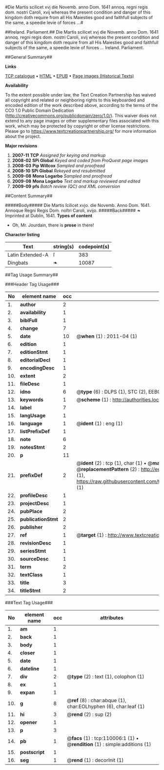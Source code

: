 #Die Martis scilicet xvj die Novemb. anno Dom. 1641 annoq. regni  regis dom. nostri Caroli, xvij whereas the present condition and danger of this kingdom doth require from all His Maiesties good and faithfull subjects of the same, a speedie levie of forces ...#

##Ireland. Parliament.##
Die Martis scilicet xvj die Novemb. anno Dom. 1641 annoq. regni  regis dom. nostri Caroli, xvij whereas the present condition and danger of this kingdom doth require from all His Maiesties good and faithfull subjects of the same, a speedie levie of forces ...
Ireland. Parliament.

##General Summary##

**Links**

[TCP catalogue](http://www.ota.ox.ac.uk/tcp/)  • 
[HTML](http://tei.it.ox.ac.uk/tcp/Texts-HTML/free/A46/A46190.html)  • 
[EPUB](http://tei.it.ox.ac.uk/tcp/Texts-EPUB/free/A46/A46190.epub) • 
[Page images (Historical Texts)](https://historicaltexts.jisc.ac.uk/eebo-27140605e)

**Availability**

To the extent possible under law, the Text Creation Partnership has waived all copyright and related or neighboring rights to this keyboarded and encoded edition of the work described above, according to the terms of the CC0 1.0 Public Domain Dedication (http://creativecommons.org/publicdomain/zero/1.0/). This waiver does not extend to any page images or other supplementary files associated with this work, which may be protected by copyright or other license restrictions. Please go to https://www.textcreationpartnership.org/ for more information about the project.

**Major revisions**

1. __2007-11__ __TCP__ *Assigned for keying and markup*
1. __2008-02__ __SPi Global__ *Keyed and coded from ProQuest page images*
1. __2008-03__ __Pip Willcox__ *Sampled and proofread*
1. __2008-10__ __SPi Global__ *Rekeyed and resubmitted*
1. __2009-08__ __Mona Logarbo__ *Sampled and proofread*
1. __2009-08__ __Mona Logarbo__ *Text and markup reviewed and edited*
1. __2009-09__ __pfs__ *Batch review (QC) and XML conversion*

##Content Summary##

#####Body#####
Die Martis ſcilicet xvjo. die Novemb. Anno Dom. 1641. Annoque Regni Regis Dom. noſtri Caroli, xvijo.
#####Back#####
❧ Imprinted at Dublin, 1641.
**Types of content**

  * Oh, Mr. Jourdain, there is **prose** in there!

**Character listing**


|Text|string(s)|codepoint(s)|
|---|---|---|
|Latin Extended-A|ſ|383|
|Dingbats|❧|10087|

##Tag Usage Summary##

###Header Tag Usage###

|No|element name|occ|attributes|
|---|---|---|---|
|1.|__author__|2||
|2.|__availability__|1||
|3.|__biblFull__|1||
|4.|__change__|7||
|5.|__date__|10| @__when__ (1) : 2011-04 (1)|
|6.|__edition__|1||
|7.|__editionStmt__|1||
|8.|__editorialDecl__|1||
|9.|__encodingDesc__|1||
|10.|__extent__|2||
|11.|__fileDesc__|1||
|12.|__idno__|6| @__type__ (6) : DLPS (1), STC (2), EEBO-CITATION (1), OCLC (1), VID (1)|
|13.|__keywords__|1| @__scheme__ (1) : http://authorities.loc.gov/ (1)|
|14.|__label__|7||
|15.|__langUsage__|1||
|16.|__language__|1| @__ident__ (1) : eng (1)|
|17.|__listPrefixDef__|1||
|18.|__note__|6||
|19.|__notesStmt__|2||
|20.|__p__|11||
|21.|__prefixDef__|2| @__ident__ (2) : tcp (1), char (1)  •  @__matchPattern__ (2) : ([0-9\-]+):([0-9IVX]+) (1), (.+) (1)  •  @__replacementPattern__ (2) : http://eebo.chadwyck.com/downloadtiff?vid=$1&page=$2 (1), https://raw.githubusercontent.com/textcreationpartnership/Texts/master/tcpchars.xml#$1 (1)|
|22.|__profileDesc__|1||
|23.|__projectDesc__|1||
|24.|__pubPlace__|2||
|25.|__publicationStmt__|2||
|26.|__publisher__|2||
|27.|__ref__|1| @__target__ (1) : http://www.textcreationpartnership.org/docs/. (1)|
|28.|__revisionDesc__|1||
|29.|__seriesStmt__|1||
|30.|__sourceDesc__|1||
|31.|__term__|2||
|32.|__textClass__|1||
|33.|__title__|3||
|34.|__titleStmt__|2||


###Text Tag Usage###

|No|element name|occ|attributes|
|---|---|---|---|
|1.|__am__|1||
|2.|__back__|1||
|3.|__body__|1||
|4.|__closer__|1||
|5.|__date__|1||
|6.|__dateline__|1||
|7.|__div__|2| @__type__ (2) : text (1), colophon (1)|
|8.|__ex__|1||
|9.|__expan__|1||
|10.|__g__|8| @__ref__ (8) : char:abque (1), char:EOLhyphen (6), char:leaf (1)|
|11.|__hi__|3| @__rend__ (2) : sup (2)|
|12.|__opener__|1||
|13.|__p__|3||
|14.|__pb__|1| @__facs__ (1) : tcp:110006:1 (1)  •  @__rendition__ (1) : simple:additions (1)|
|15.|__postscript__|1||
|16.|__seg__|1| @__rend__ (1) : decorInit (1)|

